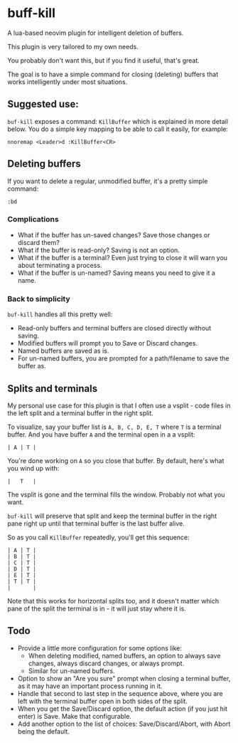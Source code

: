 # buff-kill

A lua-based neovim plugin for intelligent deletion of buffers.

This plugin is very tailored to my own needs.

You probably don't want this, but if you find it useful, that's great.

The goal is to have a simple command for closing (deleting) buffers that works intelligently under most situations.

## Suggested use:

`buf-kill` exposes a command: `KillBuffer` which is explained in more detail below. You do a simple key mapping to be able to call it easily, for example:

```
nnoremap <Leader>d :KillBuffer<CR>
```

## Deleting buffers

If you want to delete a regular, unmodified buffer, it's a pretty simple command:

```
:bd
```

### Complications

- What if the buffer has un-saved changes? Save those changes or discard them?
- What if the buffer is read-only? Saving is not an option.
- What if the buffer is a terminal? Even just trying to close it will warn you about terminating a process.
- What if the buffer is un-named? Saving means you need to give it a name.

### Back to simplicity

`buf-kill` handles all this pretty well:

- Read-only buffers and terminal buffers are closed directly without saving.
- Modified buffers will prompt you to Save or Discard changes.
- Named buffers are saved as is.
- For un-named buffers, you are prompted for a path/filename to save the buffer as.

## Splits and terminals

My personal use case for this plugin is that I often use a vsplit - code files in the left split and a terminal buffer in the right split.

To visualize, say your buffer list is `A, B, C, D, E, T` where `T` is a terminal buffer. And you have buffer `A` and the terminal open in a a vsplit:

```
| A | T |
```

You're done working on `A` so you close that buffer. By default, here's what you wind up with:

```
|   T   |
```

The vsplit is gone and the terminal fills the window. Probably not what you want.

`buf-kill` will preserve that split and keep the terminal buffer in the right pane right up until that terminal buffer is the last buffer alive.

So as you call `KillBuffer` repeatedly, you'll get this sequence:

```
| A | T |
| B | T |
| C | T |
| D | T |
| E | T |
| T | T |
|       |
```

Note that this works for horizontal splits too, and it doesn't matter which pane of the split the terminal is in - it will just stay where it is.

## Todo

- Provide a little more configuration for some options like:
  - When deleting modified, named buffers, an option to always save changes, always discard changes, or always prompt.
  - Similar for un-named buffers.
- Option to show an "Are you sure" prompt when closing a terminal buffer, as it may have an important process running in it.
- Handle that second to last step in the sequence above, where you are left with the terminal buffer open in both sides of the split.
- When you get the Save/Discard option, the default action (if you just hit enter) is Save. Make that configurable.
- Add another option to the list of choices: Save/Discard/Abort, with Abort being the default.
